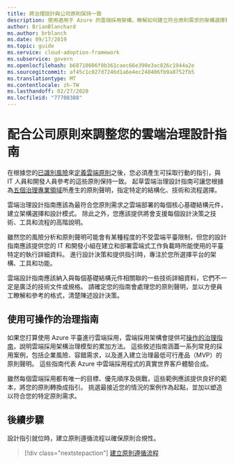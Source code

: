 ```yaml
---
title: 將治理設計與公司原則保持一致
description: 使用適用于 Azure 的雲端採用架構，瞭解如何建立符合原則需求的架構選擇和設計模式。
author: BrianBlanchard
ms.author: brblanch
ms.date: 09/17/2019
ms.topic: guide
ms.service: cloud-adoption-framework
ms.subservice: govern
ms.openlocfilehash: b68710606f0b361caec66e390e3ac826c1944a2e
ms.sourcegitcommit: af45c1c027d7246d1a6e4ec248406fb9a8752fb5
ms.translationtype: MT
ms.contentlocale: zh-TW
ms.lasthandoff: 02/27/2020
ms.locfileid: "77708388"
---
```

# <a name="align-your-cloud-governance-design-guide-with-corporate-policy"></a>配合公司原則來調整您的雲端治理設計指南

在根據您的[已識別風險](./policy-definition.md)來[定義雲端原則](./business-risk.md)之後，您必須產生可採取行動的指引，與 IT 人員和開發人員參考的這些原則保持一致。 起草雲端治理設計指南可讓您根據為[五個治理專業領域](../governance-disciplines.md)所產生的原則聲明，指定特定的結構化、技術和流程選擇。

雲端治理設計指南應該為最符合您原則需求之雲端部署的每個核心基礎結構元件，建立架構選擇和設計模式。 除此之外，您應該提供將會支援每個設計決策之技術、工具和流程的高階說明。

雖然您的風險分析和原則聲明可能會有某種程度的不受雲端平臺限制，但您的設計指南應該提供您的 IT 和開發小組在建立和部署雲端式工作負載時所能使用的平臺特定的執行詳細資料。 進行設計決策和提供指引時，專注於您所選擇平台的架構、工具和功能。

雲端設計指南應該納入與每個基礎結構元件相關聯的一些技術詳細資料，它們不一定是廣泛的技術文件或規格。 請確定您的指南會處理您的原則聲明，並以方便員工瞭解和參考的格式，清楚陳述設計決策。

<!-- markdownlint-enable MD033 -->

## <a name="use-the-actionable-governance-guides"></a>使用可操作的治理指南

如果您打算使用 Azure 平臺進行雲端採用，雲端採用架構會提供可[操作的治理指南](../guides/index.md)，說明雲端採用架構治理模型的累加方法。 這些敘述指南涵蓋一系列常見的採用案例，包括企業風險、容錯需求，以及進入建立治理最低可行產品（MVP）的原則聲明。 這些指南代表 Azure 中雲端採用程式的真實世界客戶體驗合成。

雖然每個雲端採用都有唯一的目標、優先順序及挑戰，這些範例應該提供良好的範本，將您的原則轉換成指引。 挑選最接近您的情況的案例作為起點，並加以塑造以符合您的特定原則需求。

## <a name="next-steps"></a>後續步驟

設計指引就位時，建立原則遵循流程以確保原則合規性。

> [!div class="nextstepaction"]
> [建立原則遵循流程](./processes.md)
